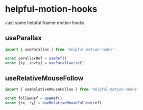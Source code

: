 # helpful-motion-hooks
Just some helpful framer motion hooks

## useParallax
```jsx
import { useParallax } from 'helpful-motion-hooks'

const parallaxRef = useRef()
const [ty, invty] = useParallax(ref)
```

## useRelativeMouseFollow
```jsx
import { useRelativeMouseFollow } from 'helpful-motion-hooks'

const followRef = useRef()
const [rx, ry] = useRelativeMouseFollow(ref)
```